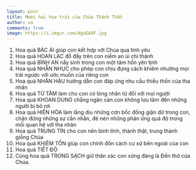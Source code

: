 ```yaml
---
layout: post
title: Mười hai hoa trái của Chúa Thánh Thần
author: va
comments: true
image: https://i.imgur.com/HgaEA9F.jpg
---
```


1. Hoa quả BÁC ÁI giúp con kết hợp với Chúa qua tình yêu
2. Hoa quả HOAN LẠC đổ đầy trên con niềm an ủi chí thánh
3. Hoa quả BÌNH AN nẩy sinh trong con một tâm hồn yên tịnh
4. Hoa quả NHẪN NHỤC cho phép con chịu đựng cách khiêm nhường mọi trái ngược với ước muốn của riêng con
5. Hoa quả NHÂN HẬU hướng dẫn con đáp ứng nhu cầu thiếu thốn của tha nhân
6. Hoa quả TỪ TÂM làm cho con có lòng nhân từ đối với mọi người
7. Hoa quả KHOAN DUNG chẳng ngăn cản con không lưu tâm đến những người bị bỏ rơi
8. Hoa quả HIỀN HÒA làm lắng dịu những cơn bốc đồng giận dữ trong con, chặn đứng những sự cằn nhằn, đè nén những phản ứng quá độ trong mối quan hệ với tha nhân
9. Hoa quả TRUNG TÍN cho con nên bình tĩnh, thành thật, trung thành giống Chúa
10. Hoa quả KHIÊM TỐN giúp con chỉnh đốn cách cư xử bên ngoài của con
11. Hoa quả TIẾT ĐỘ
12. Cùng hoa quả TRONG SẠCH giữ thân xác con xứng đáng là Đền thờ của Chúa.

